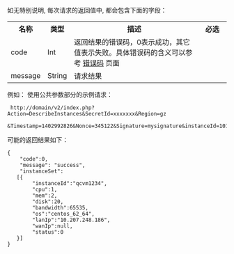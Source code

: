 如无特别说明, 每次请求的返回值中, 都会包含下面的字段：

<table class="t">
<tbody><tr>
<th> <b>名称</b>
</th><th> <b>类型</b>
</th><th> <b>描述</b>
</th><th width="50"> <b>必选</b>
</th></tr>
<tr>
<td> code
</td><td> Int
</td><td> 返回结果的错误码，0表示成功，其它值表示失败。具体错误码的含义可以参考 <a href="/doc/api/255/错误码" title="错误码">错误码</a> 页面
</td></tr>
<tr>
<td> message
</td><td> String
</td><td> 请求结果
</td></tr></tbody></table>

例如：
使用公共参数部分的示例请求：

```
 http://domain/v2/index.php?Action=DescribeInstances&SecretId=xxxxxxx&Region=gz
 &Timestamp=1402992826&Nonce=345122&Signature=mysignature&instanceId=101
```


可能的返回结果如下：

```
{
    "code":0,
    "message": "success",
    "instanceSet":
   [{
        "instanceId":"qcvm1234",
        "cpu":1,
        "mem":2,
        "disk":20,
        "bandwidth":65535,
        "os":"centos_62_64",
        "lanIp":"10.207.248.186",
        "wanIp":null,
        "status":0
   }]
}
```